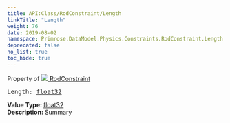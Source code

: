 ```yaml
---
title: API:Class/RodConstraint/Length
linkTitle: "Length"
weight: 76
date: 2019-08-02
namespace: Primrose.DataModel.Physics.Constraints.RodConstraint.Length
deprecated: false
no_list: true
toc_hide: true
---
```

Property of <a href="/docs/api-reference/Class/RodConstraint"><img src="/icons/silk/axle.png"/>&nbsp;RodConstraint</a>
<pre class="method-declaration">
Length: <a class="type" href="/docs/api-reference/System/Primitives#single">float32</a></pre>
<b>Value Type: </b>
<a class="type" href="/docs/api-reference/System/Primitives#single">float32</a>
<br/>
<b>Description: </b>
Summary

